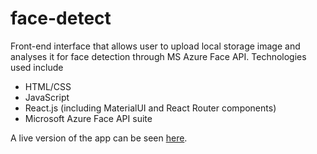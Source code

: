 # face-detect
Front-end interface that allows user to upload local storage image and analyses it for face detection through MS Azure Face API. 
Technologies used include
- HTML/CSS
- JavaScript
- React.js (including MaterialUI and React Router components)
- Microsoft Azure Face API suite

A live version of the app can be seen [here](https://hungry-saha-ef61a2.netlify.app).
